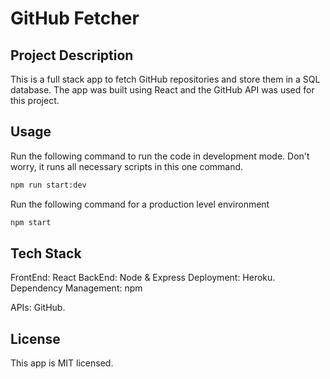 # GitHub Fetcher

## Project Description
This is a full stack app to fetch GitHub repositories and store them in a SQL database. The app was built using React and the GitHub API was used for this project.

## Usage
Run the following command to run the code in development mode. Don't worry, it runs all necessary scripts in this one command.

```sh
npm run start:dev
```

Run the following command for a production level environment
```sh
npm start
```

## Tech Stack

FrontEnd: React
BackEnd: Node & Express
Deployment: Heroku.
Dependency Management: npm

APIs: GitHub.



## License

This app is MIT licensed.
